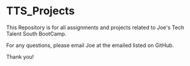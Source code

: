 # TTS_Projects

This Repository is for all assignments and projects related to Joe's Tech Talent South BootCamp.

For any questions, please email Joe at the emailed listed on GitHub.

Thank you!